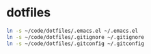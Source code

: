 # dotfiles

```bash
ln -s ~/code/dotfiles/.emacs.el ~/.emacs.el
ln -s ~/code/dotfiles/.gitignore ~/.gitignore
ln -s ~/code/dotfiles/.gitconfig ~/.gitconfig
```
